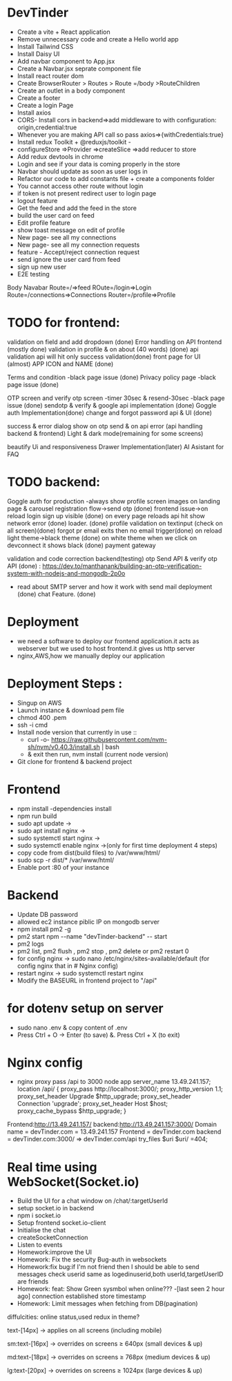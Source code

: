 # DevTinder
- Create a vite + React application
- Remove unnecessary code and create a Hello world app
- Install Tailwind CSS
- Install Daisy UI
- Add navbar component to App.jsx
- Create a Navbar.jsx seprate component file
- Install react router dom
- Create BrowserRouter > Routes > Route =/body >RouteChildren
- Create an outlet in a body component
- Create a footer
- Create a login Page
- Install axios
- CORS- Install cors in backend=>add middleware to with configuration: origin,credential:true
- Whenever you are making API call so pass axios=>{withCredentials:true}
- Install redux Toolkit + @reduxjs/toolkit - 
- configureStore =>Provider =>createSlice =>add reducer to store
- Add redux devtools in chrome
- Login and see if your data is coming properly in the store
- Navbar should update as soon as user logs in
- Refactor our code to add constants file + create a components folder
- You cannot access other route without login
- if token is not present redirect user to login page
- logout feature
- Get the feed and add the feed in the store
- build the user card on feed
- Edit profile feature
- show toast message on edit of profile
- New page- see all my connections
- New page- see all my connection requests
- feature - Accept/reject connection request
- send ignore the user card from feed
- sign up new user
- E2E testing

Body
Navabar
Route=/=>feed
ROute=/login=>Login
Route=/connections=>Connections
Router=/profile=>Profile

# TODO for frontend:
validation on field and add dropdown (done)
Error handling on API frontend (mostly done)
validation in profile & on about (40 words) (done)
api validation api will hit only success validation(done)
front page for UI  (almost)
APP ICON and NAME (done)

Terms and condition -black page issue (done)
Privacy policy page -black page issue (done)

OTP screen and verify otp screen -timer 30sec & resend-30sec -black page issue (done)
sendotp & verify & google api implementation  (done)
Goggle auth Implementation(done)
change and forgot password api & UI (done)

success & error dialog show on otp send & on api error (api handling backend & frontend)
Light & dark mode(remaining for some screens)

beautify Ui and responsiveness
Drawer Implementation(later)
AI Asistant for FAQ

 # TODO backend:
 Goggle auth for production -always show profile screen
 images on landing page & carousel
 registration flow->send otp  (done)
 frontend issue->on reload login sign up visible (done)
 on every page reloads api hit show network error (done)
 loader. (done)
 profile validation on textinput (check on all screen)(done)
 forgot pr email exits then no email trigger(done)
 on reload light theme->black theme (done)
 on white theme when we click on devconnect it shows black (done)
 payment gateway 


validation and code correction backend(testing)
otp Send API & verify otp API (done)
: https://dev.to/manthanank/building-an-otp-verification-system-with-nodejs-and-mongodb-2p0o
- read about SMTP server and how it work with send mail
deployment  (done)
chat Feature. (done)

# Deployment
- we need a software to deploy our frontend application.it acts as webserver but we used to host frontend.it gives us http server
- nginx,AWS,how we manually deploy our application
# Deployment Steps :
- Singup on AWS
- Launch instance & download pem file
- chmod 400 <secret>.pem
- ssh -i cmd
- Install node version that currently in use ::
   - curl -o- https://raw.githubusercontent.com/nvm-sh/nvm/v0.40.3/install.sh | bash 
   - & exit then run, nvm install (current node version)
- Git clone for frontend & backend project
# Frontend
  - npm install -dependencies install
  - npm run build
  - sudo apt update ->
  - sudo apt install nginx ->
  - sudo systemctl start nginx ->
  - sudo systemctl enable nginx ->(only for first time deployment 4 steps)
  - copy code from dist(build files) to /var/www/html/
  -  sudo scp -r dist/* /var/www/html/
  - Enable port :80 of your instance
# Backend
 - Update DB password
 - allowed ec2 instance piblic IP on mongodb server
 - npm install pm2 -g
 - pm2 start npm --name "devTinder-backend" -- start
 - pm2 logs
 - pm2 list, pm2 flush <name>, pm2 stop <name>, pm2 delete<name> or pm2 restart 0
 - for config nginx -> sudo nano /etc/nginx/sites-available/default (for config nginx that in # Nginx config)
 - restart nginx -> sudo systemctl restart nginx
 - Modify the BASEURL in frontend project to "/api"
 # for dotenv setup on server
 - sudo nano .env & copy content of .env
 - Press Ctrl + O → Enter (to save) &.  Press Ctrl + X (to exit)


# Nginx config
- nginx proxy pass /api to 3000 node app
 server_name 13.49.241.157;
   location /api/ {
        proxy_pass http://localhost:3000/;
        proxy_http_version 1.1;
        proxy_set_header Upgrade $http_upgrade;
        proxy_set_header Connection 'upgrade';
        proxy_set_header Host $host;
        proxy_cache_bypass $http_upgrade;
   }

Frontend:http://13.49.241.157/
backend:http://13.49.241.157:3000/
Domain name = devTinder.com = 13.49.241.157
Frontend = devTinder.com
backend = devTinder.com:3000/ => devTinder.com/api
try_files $uri $uri/ =404;

# Real time using WebSocket(Socket.io)
- Build the UI for a chat window on /chat/:targetUserId
- setup socket.io in backend
- npm i socket.io
- Setup frontend socket.io-client
- Initialise the chat
- createSocketConnection
- Listen to events
- Homework:improve the UI
- Homework: Fix the security Bug-auth in websockets
- Homework:fix bug:if I'm not friend then I should be able to send messages
   check userid same as logedinuserid,both userId,targetUserID are friends
- Homework: feat: Show Green sysmbol when online??? -[last seen 2 hour ago]
    connection established store timestamp
- Homework: Limit messages when fetching from DB(pagination)




diffulcities: online status,used redux in theme?

text-[14px] → applies on all screens (including mobile)

sm:text-[16px] → overrides on screens ≥ 640px (small devices & up)

md:text-[18px] → overrides on screens ≥ 768px (medium devices & up)

lg:text-[20px] → overrides on screens ≥ 1024px (large devices & up)